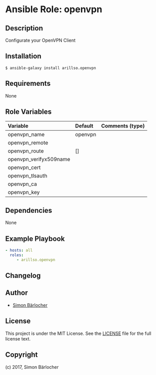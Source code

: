 # Ansible Role: openvpn

## Description

Configurate your OpenVPN Client

## Installation

```
$ ansible-galaxy install arillso.openvpn
```

## Requirements

None

## Role Variables

| Variable             | Default     | Comments (type)                                   |
| :---                 | :---        | :---                                              |
| openvpn_name | openvpn | |
| openvpn_remote | | |
| openvpn_route | [] | |
| openvpn_verifyx509name | | |
| openvpn_cert | | |
| openvpn_tlsauth | | |
| openvpn_ca | | |
| openvpn_key | | |

## Dependencies

None

## Example Playbook

```yml
- hosts: all
  roles:
     - arillso.openvpn
```

## Changelog

## Author

* [Simon Bärlocher](https://sbaerlocher.ch)
 
## License

This project is under the MIT License. See the [LICENSE](https://sbaerlo.ch/licence) file for the full license text.

## Copyright

(c) 2017, Simon Bärlocher